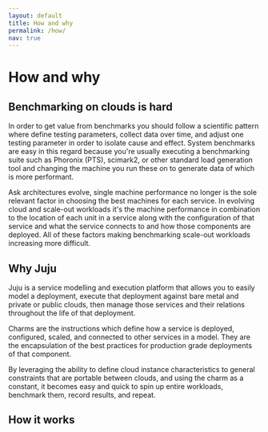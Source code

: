 ```yaml
---
layout: default
title: How and why
permalink: /how/
nav: true
---
```


# How and why

## Benchmarking on clouds is hard

In order to get value from benchmarks you should follow a scientific
pattern where define testing parameters, collect data over time, and adjust
one testing parameter in order to isolate cause and effect. System benchmarks
are easy in this regard because you're usually executing a benchmarking suite
such as Phoronix (PTS), scimark2, or other standard load generation tool and
changing the machine you run these on to generate data of which is more
performant.

Ask architectures evolve, single machine performance no longer is the sole
relevant factor in choosing the best machines for each service. In
evolving cloud and scale-out workloads it's the machine performance in
combination to the location of each unit in a service along with the
configuration of that service and what the service connects to and how
those components are deployed. All of these factors making benchmarking
scale-out workloads increasing more difficult.

## Why Juju

Juju is a service modelling and execution platform that allows you to easily
model a deployment, execute that deployment against bare metal and private
or public clouds, then manage those services and their relations throughout
the life of that deployment.

Charms are the instructions which define how a service is deployed,
configured, scaled, and connected to other services in a model. They are
the encapsulation of the best practices for production grade deployments
of that component.

By leveraging the ability to define cloud instance characteristics to
general constraints that are portable between clouds, and using the charm
as a constant, it becomes easy and quick to spin up entire workloads,
benchmark them, record results, and repeat.

## How it works

